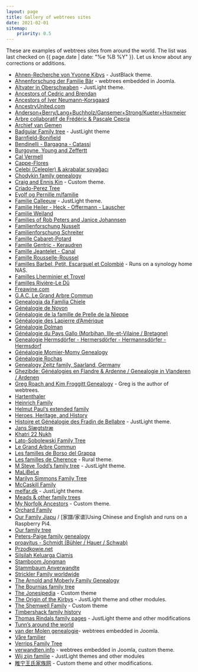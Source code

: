```yaml
---
layout: page
title: Gallery of webtrees sites
date: 2021-02-01
sitemap:
    priority: 0.5
---
```


These are examples of webtrees sites from around the world.  The list was last checked on
{{ page.date | date: "%e %B %Y" }}.  Let us know about any corrections or additions.

* [Ahnen-Recherche von Yvonne Kibys](http://www.ahnen-recherche.de/webtrees) - JustBlack theme.
* [Ahnenforschung der Familie Bär](http://www.baer-ahnen.de/stammbaum) - webtrees embedded in Joomla.
* [Altvater in Oberschwaben](http://micha-a.info/micgen) - JustLight theme.
* [Ancestors of Cedric and Brendan](https://chinngroup.com/ancestors)
* [Ancestors of Iver Neumann-Korsgaard](http://iverneumann.no/webtrees)
* [AncestryUnited.com](http://www.ancestryunited.com)
* [Anderson+Berry/Lang+Buchholz/Gansemer+Strong/Kueter+Hoxmeier](http://genealogy.dbq-andersons.com)
* [Arbre collaboratif de Frédéric & Pascale Cepria](https://www.cepria.fr)
* [Archief van Gemen](https://www.vangemen.nl)
* [Badgujar Family tree](http://familytree.badgujar.org) - JustLight theme
* [Barnfield-Bonifield](http://tree.frela.info)
* [Bendinelli - Bargagna - Catassi](http://webtrees.bendinelliclaudio.it)
* [Burgoyne, Young and Zeffertt](http://zeffertt.uk/webtrees)
* [Cal Vermell](http://www.calvermell.cat/webtrees)
* [Cappe-Flores](https://www.phicome.fr/webtrees)
* [Çelebi (Celepler) & akrabalar soyağacı](http://www.celebi24.com)
* [Chodykin family genealogy](http://www.chodykin.lt)
* [Craig and Ennis Kin](http://craigkin.tk) - Custom theme.
* [Criado-Perez Tree](https://tree.criadoperez.com)
* [Eyolf og Pernille m/familie](http://oestrem.com/webtrees)
* [Familie Calleeuw](http://stamboom.calleeuw.be) - JustLight theme.
* [Familie Heiler - Heck - Offermann - Lauscher](https://www.heiler-ahnen.de)
* [Familie Weiland](httpS://webtrees.weiland24.de)
* [Families of Rob Peters and Janice Johannsen](https://www.skatekey.net)
* [Familienforschung Nusselt](http://family.nusselt.de)
* [Familienforschung Schreiter](http://genealogie.schreiter.info)
* [Famille Cabaret-Potard](http://genea.mont-saint-jean.com)
* [Famille Gentric - Keraudren](http://andre.gentric.free.fr/webtrees)
* [Famille Jeantelet - Canal](http://www.jeantelet.fr/webtrees)
* [Famille Rousselle-Roussel](http://rousselle-roussel.fr)
* [Familles Barbel, Petit, Escarguel et Colombié](https://barbel.synology.me/webtrees) - Runs on a synology home NAS.
* [Familles Lherminier et Trovel](http://lherminier.fr/webtrees)
* [Familles Rivière-Le Dû](http://gustine.eu/wt)
* [Freawine.com](http://www.freawine.com)
* [G.A.C. Le Grand Arbre Commun](https://wt.rauhut.eu)
* [Genealogia da Família Chiele](https://www.chiele.net)
* [Généalogie de Noyon](http://familytree.noyon.org)
* [Généalogie de la famille de Prelle de la Nieppe](http://genealogie.deprelledelanieppe.be)
* [Généalogie des Lapierre d’Amérique](http://cnl-gla.ca/lapierre-amerique)
* [Généalogie Dolman](http://www.dolman.fr)
* [Généalogie du Pays Gallo (Morbihan, Ille-et-Vilaine / Bretagne)](https://paysgallo.webtrees.net)
* [Genealogie Hermsdörfer - Hermersdörfer - Hermannsdörfer - Hermsdorf](https://hermsdoerfer.familyds.com/webtrees)
* [Généalogie Momier-Momy Genealogy](http://www.momy-genealogie.info)
* [Généalogie Rochas](http://escarton-oulx.eu/webtrees)
* [Genealogy Zeitz family, Saarland, Germany](https://www.zeitzfamily.org/webtrees_2012)
* [Ghezibde: Généalogies en Flandre & Ardenne / Genealogie in Vlanderen / Ardenen](https://www.ghezibde.net/genealogie)
* [Greg Roach and Kim Froggitt Genealogy](http://fisharebest.webtrees.net) - Greg is the author of webtrees.
* [Hartenthaler](http://ahnen.hartenthaler.eu)
* [Heinrich Family](http://www.heinrich.id.au/webtrees)
* [Helmut Paul‘s extended family](http://www.helmutpaul.at)
* [Heroes, Heritage, and History](http://unigen.us)
* [Histoire et Généalogie des Fradin de Bellabre](https://www.bellabre.com) - JustLight theme.
* [Jans Slægtstræ](http://www.ju-n.dk/webtrees)
* [Khatri 22 Nukh](https://www.khatri22.com)
* [Lato-Sobolewski Family Tree](http://familytree.latoga.com)
* [Le Grand Arbre Commun](http://wt.rauhut.eu)
* [Les familles de Borso del Grappa](http://www.venarbol.net/borsodg)
* [Les familles de Cherence](http://www.cherence95-fr.org/webtrees) - Rural theme.
* [M Steve Todd’s family tree](https://webtrees.mstevetodd.com) - JustLight theme.
* [MaLiBeLe](http://www.malibele.org)
* [Marilyn Simmons Family Tree](http://www.josephsimmons.com)
* [McCaskill Family](http://www.mccaskillfamily.net/webtrees)
* [melfar.dk](https://www.melfar.dk) - JustLight theme.
* [Meads & other family trees](http://ft.meads.co.nz)
* [My Norfolk Ancestors](https://mynorfolkancestors.net) - Custom theme.
* [Orchard Family](http://www.ourkin.org)
* [Our Family Jiapu](https://familyjiapu.com) / [家譜/家谱]Using Chinese and English and runs on a Raspberry Pi4.
* [Our family tree](http://thespiegels.com/ourtree)
* [Peters-Paige family genealogy](http://genealogy.skeeter-net.net)
* [proavitus - Schmidt (Bühler / Hauer / Schwab)](https://www.proavitus.de)
* [Przodkowie.net](https://przodkowie.net)
* [Silsilah Keluarga Ciamis](https://silsilah.keluarga.top)
* [Stamboom Jongman](https://roeljongman.nl)
* [Stammbaum Anverwandte](http://stammbaum.anverwandte.info)
* [Strickler Family worldwide](https://www.strickler.info/webtrees)
* [The Arnold and Moberly Family Genealogy](http://www.myarnolds.com)
* [The Bournias family tree](http://webtrees.bournias.net)
* [The Jonesipedia](https://www.jonesipedia.com) - Custom theme
* [The Origin of the Kirbys](http://originofthekirbys.com) - JustLight theme and other modules.
* [The Shemwell Family](https://shemwellfamily.com) - Custom theme
* [Timbershack family history](http://www.timbershack.co.uk)
* [Thomas Rindals family pages](https://thomas.rindal.name) - JustLight theme and other modifications
* [Tunn’s around the world](http://www.tunn.com/gen)
* [van der Molen genealogie](http://www.vdrmolen.com/genealogie-van-der-molen/webtrees-bridge)- webtrees embedded in Joomla.
* [Våre familier](https://visitusinmaputo.com/webtree)    
* [Verrips Family Tree](https://verrips.com)
* [verwandten.info](http://www.verwandten.info/joomla/familienbuecher) - webtrees embedded in Joomla, custom theme.
* [Wij zijn familie](https://wijzijnfamilie.nl) - JustLight themes and other modules
* [睢宁王氏家族网](https://www.snwsjz.com) - Custom theme and other modifications.
